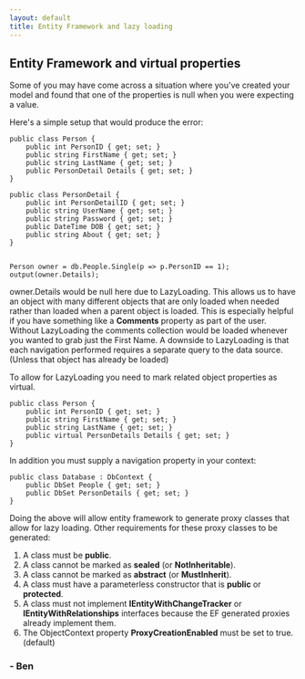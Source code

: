 ```yaml
---
layout: default
title: Entity Framework and lazy loading
---
```


<h2>Entity Framework and virtual properties</h2>

<p>Some of you may have come across a situation where you've created your model and found that one of the properties is null when you were expecting a value.</p>

<p>Here's a simple setup that would produce the error:</p>

<pre><code>public class Person {
    public int PersonID { get; set; }
    public string FirstName { get; set; }
    public string LastName { get; set; }
    public PersonDetail Details { get; set; }
}

public class PersonDetail {
    public int PersonDetailID { get; set; }
    public string UserName { get; set; }
    public string Password { get; set; }
    public DateTime DOB { get; set; }
    public string About { get; set; }
}


Person owner = db.People.Single(p => p.PersonID == 1);
output(owner.Details);
</code></pre>

<p>owner.Details would be null here due to LazyLoading. This allows us to have an object with many different objects that are only loaded when needed rather than loaded when a parent object is loaded. This is especially helpful if you have something like a <strong>Comments</strong> property as part of the user. Without LazyLoading the comments collection would be loaded whenever you wanted to grab just the First Name. A downside to LazyLoading is that each navigation performed requires a separate query to the data source. (Unless that object has already be loaded)</p>

<p>To allow for LazyLoading you need to mark related object properties as virtual.</p>

<pre><code>public class Person {
    public int PersonID { get; set; }
    public string FirstName { get; set; }
    public string LastName { get; set; }
    public virtual PersonDetails Details { get; set; }
}
</code></pre>

<p>In addition you must supply a navigation property in your context:</p>

<pre><code>public class Database : DbContext {
    public DbSet<Person> People { get; set; }
    public DbSet<PersonDetail> PersonDetails { get; set; }
}
</code></pre>

<p>Doing the above will allow entity framework to generate proxy classes that allow for lazy loading. Other requirements for these proxy classes to be generated:</p>

<ol>
<li>A class must be <strong>public</strong>.</li>
<li>A class cannot be marked as <strong>sealed</strong> (or <strong>NotInheritable</strong>).</li>
<li>A class cannot be marked as <strong>abstract</strong> (or <strong>MustInherit</strong>).</li>
<li>A class must have a parameterless constructor that is <strong>public</strong> or <strong>protected</strong>.</li>
<li>A class must not implement <strong>IEntityWithChangeTracker</strong> or <strong>IEntityWithRelationships</strong> interfaces because the EF generated proxies already implement them.</li>
<li>The ObjectContext property <strong>ProxyCreationEnabled</strong> must be set to true. (default)</li>
</ol>

<h3>- Ben</h3>